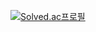 [![Solved.ac프로필](http://mazassumnida.wtf/api/v2/generate_badge?boj=kwhn9486)](https://solved.ac/kwhn9486)
